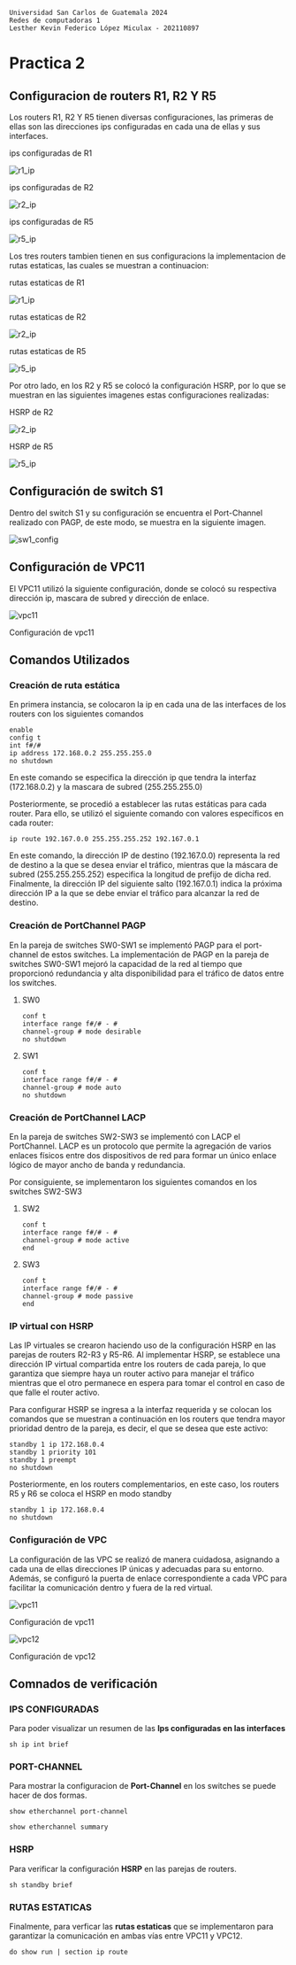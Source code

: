 ~~~
Universidad San Carlos de Guatemala 2024
Redes de computadoras 1
Lesther Kevin Federico López Miculax - 202110897
~~~

# Practica 2

## Configuracion de routers R1, R2 Y R5

Los routers R1, R2 Y R5 tienen diversas configuraciones, las primeras de ellas son las direcciones ips configuradas en cada una de ellas y sus interfaces.

ips configuradas de R1

![r1_ip](images/r1_ip.png)

ips configuradas de R2

![r2_ip](images/r2_ip.png)

ips configuradas de R5

![r5_ip](images/r5_ip.png)

Los tres routers tambien tienen en sus configuracions la implementacion de rutas estaticas, las cuales se muestran a continuacion:

rutas estaticas de R1

![r1_ip](images/r1_ruteo.png)

rutas estaticas de R2

![r2_ip](images/r2_ruteo.png)

rutas estaticas de R5

![r5_ip](images/r5_ruteo.png)

Por otro lado, en los R2 y R5 se colocó la configuración HSRP, por lo que se muestran en las siguientes imagenes estas configuraciones realizadas:

HSRP de R2

![r2_ip](images/r2_hsrp.png)

HSRP de R5

![r5_ip](images/r5_hsrp.png)



## Configuración de switch S1

Dentro del switch S1 y su configuración se encuentra el Port-Channel realizado con PAGP, de este modo, se muestra en la siguiente imagen.


![sw1_config](images/sw1_conf.png)

## Configuración de VPC11

El VPC11 utilizó la siguiente configuración, donde se colocó su respectiva dirección ip, mascara de subred y dirección de enlace.

![vpc11](images/vpc11.png)

Configuración de vpc11

## Comandos Utilizados

### Creación de ruta estática

En primera instancia, se colocaron la ip en cada una de las interfaces de los routers con los siguientes comandos

```console
enable
config t
int f#/#
ip address 172.168.0.2 255.255.255.0
no shutdown
```

En este comando se especifica la dirección ip que tendra la interfaz (172.168.0.2) y la mascara de subred (255.255.255.0)

Posteriormente, se procedió a establecer las rutas estáticas para cada router. Para ello, se utilizó el siguiente comando con valores específicos en cada router:

```console
ip route 192.167.0.0 255.255.255.252 192.167.0.1
```
En este comando, la dirección IP de destino (192.167.0.0) representa la red de destino a la que se desea enviar el tráfico, mientras que la máscara de subred (255.255.255.252) especifica la longitud de prefijo de dicha red. Finalmente, la dirección IP del siguiente salto (192.167.0.1) indica la próxima dirección IP a la que se debe enviar el tráfico para alcanzar la red de destino.



### Creación de PortChannel PAGP

En la pareja de switches SW0-SW1 se implementó PAGP para el port-channel de estos switches. La implementación de PAGP en la pareja de switches SW0-SW1 mejoró la capacidad de la red al tiempo que proporcionó redundancia y alta disponibilidad para el tráfico de datos entre los switches.

1. SW0 
    ```console
    conf t
    interface range f#/# - #
    channel-group # mode desirable
    no shutdown
    ```
2. SW1
    ```console
    conf t
    interface range f#/# - #
    channel-group # mode auto
    no shutdown
    ```


### Creación de PortChannel LACP

En la pareja de switches SW2-SW3 se implementó con LACP el PortChannel. LACP es un protocolo que permite la agregación de varios enlaces físicos entre dos dispositivos de red para formar un único enlace lógico de mayor ancho de banda y redundancia.

Por consiguiente, se implementaron los siguientes comandos en los switches SW2-SW3

1. SW2
    ```console
    conf t
    interface range f#/# - #
    channel-group # mode active
    end
    ```
2. SW3
    ```console
    conf t
    interface range f#/# - #
    channel-group # mode passive
    end
    ```

### IP virtual con HSRP

Las IP virtuales se crearon haciendo uso de la configuración HSRP en las parejas de routers R2-R3 y R5-R6. Al implementar HSRP, se establece una dirección IP virtual compartida entre los routers de cada pareja,  lo que garantiza que siempre haya un router activo para manejar el tráfico mientras que el otro permanece en espera para tomar el control en caso de que falle el router activo.

Para configurar HSRP se ingresa a la interfaz requerida y se colocan los comandos que se muestran a continuación en los routers que tendra mayor prioridad dentro de la pareja, es decir, el que se desea que este activo:

```console
standby 1 ip 172.168.0.4
standby 1 priority 101
standby 1 preempt
no shutdown
```

Posteriormente, en los routers complementarios, en este caso, los routers R5 y R6 se coloca el HSRP en modo standby 

```console
standby 1 ip 172.168.0.4
no shutdown
```

### Configuración de VPC


La configuración de las VPC se realizó de manera cuidadosa, asignando a cada una de ellas direcciones IP únicas y adecuadas para su entorno. Además, se configuró la puerta de enlace correspondiente a cada VPC para facilitar la comunicación dentro y fuera de la red virtual.

 ![vpc11](images/vpc11.png)

Configuración de vpc11

 ![vpc12](images/vpc12.png)

Configuración de vpc12

## Comnados de verificación

### IPS CONFIGURADAS
Para poder visualizar un resumen de las **Ips configuradas en las interfaces**
```console
sh ip int brief
```

### PORT-CHANNEL

Para mostrar la configuracion de **Port-Channel** en los switches se puede hacer de dos formas.

```console
show etherchannel port-channel
```
```console
show etherchannel summary
```

### HSRP

Para verificar la configuración **HSRP** en las parejas de  routers.
```console
sh standby brief
```

### RUTAS ESTATICAS

Finalmente, para verficar las **rutas estaticas** que se implementaron para garantizar la comunicación en ambas
vías entre VPC11 y VPC12.

```console
do show run | section ip route
```
